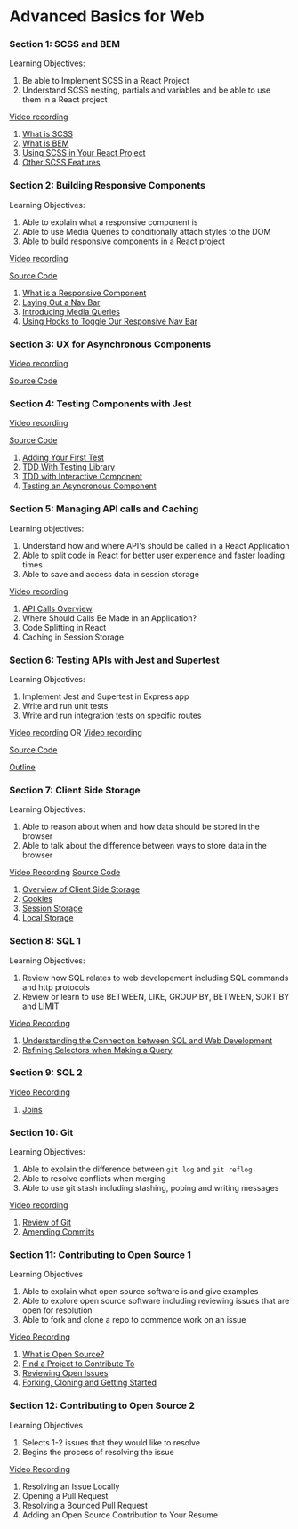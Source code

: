 # Advanced Basics for Web

### Section 1: SCSS and BEM

Learning Objectives: 

1. Be able to Implement SCSS in a React Project 
2. Understand SCSS nesting, partials and variables and be able to use them in a React project

[Video recording](https://us06web.zoom.us/rec/share/rNUjdMBTVDzfy4nXCCPinBSRLUET4DI_6do1vSCszQ1a5GxLo1hTf73pocGNuRNB.qR5h4dfwGSXmvK1X)

1. [What is SCSS](https://github.com/werner33/AdvancedBasicsForWeb/blob/main/SCSS.md)
2. [What is BEM](https://github.com/werner33/AdvancedBasicsForWeb/blob/main/UsingBEM.md)
3. [Using SCSS in Your React Project](https://github.com/werner33/AdvancedBasicsForWeb/blob/main/SCSSInYourProject.md)
4. [Other SCSS Features](https://github.com/werner33/AdvancedBasicsForWeb/blob/main/SCSSFeatures.md)


### Section 2: Building Responsive Components

Learning Objectives:

1. Able to explain what a responsive component is
2. Able to use Media Queries to conditionally attach styles to the DOM
3. Able to build responsive components in a React project

[Video recording](https://us06web.zoom.us/rec/share/XOdkPa1YWKnTllJ0GNMlYh4Mz9C90v0WMcjbkXuzl8x1YgSmsOFIBzUB7IE8ngLQ.s743OcrH7F9vsPdH)

[Source Code](https://github.com/werner33/react-responsive-navbar)

1. [What is a Responsive Component](https://github.com/werner33/AdvancedBasicsForWeb/blob/main/BuildingResponsiveComponents.md)
2. [Laying Out a Nav Bar](https://github.com/werner33/AdvancedBasicsForWeb/blob/main/LayOutNavBar.md)
3. [Introducing Media Queries]()
4. [Using Hooks to Toggle Our Responsive Nav Bar]()

### Section 3: UX for Asynchronous Components

[Video recording](https://us06web.zoom.us/rec/share/YKboI4HnNvvUJJ71qfw3AE8E_1oXbyd5XzvTcuAHGyIdubfxftUQRDNN6c7Rn-GU.MpXjApcQuwhGbPg1)

[Source Code](https://github.com/werner33/button-loader)

### Section 4: Testing Components with Jest

[Video recording](https://us06web.zoom.us/rec/share/OO03gD39Z1UdGvPmry08BlYbsGTduUjTvYx4kOY42JZdYsb3WKDdyyecpNPLijFa.mecKR7_UJo3K_qnK)

[Source Code](https://github.com/werner33/testing_components_with_jest)

1. [Adding Your First Test](https://github.com/werner33/AdvancedBasicsForWeb/blob/main/TestingFEComponents.md)
2. [TDD With Testing Library](https://github.com/werner33/AdvancedBasicsForWeb/blob/main/TDDWithTestingLibrary.md)
3. [TDD with Interactive Component](https://github.com/werner33/AdvancedBasicsForWeb/blob/main/TDDWithInteractiveComponent.md)
4. [Testing an Asyncronous Component](https://github.com/werner33/AdvancedBasicsForWeb/blob/main/TestingAnAsyncrounousComponent.md)

### Section 5: Managing API calls and Caching

Learning objectives: 

1. Understand how and where API's should be called in a React Application
2. Able to split code in React for better user experience and faster loading times
3. Able to save and access data in session storage

[Video recording](https://us06web.zoom.us/rec/share/i139O6kgdlQVmKy_U-HZmjES4Os2fXc7y1qqm1NrJcT7gf0kYlWvN-b0OfMnZ_On.510fvVrueHcg7S3J)

1. [API Calls Overview](https://github.com/werner33/AdvancedBasicsForWeb/blob/main/API_Management.md)
2. Where Should Calls Be Made in an Application? 
3. Code Splitting in React
4. Caching in Session Storage

### Section 6: Testing APIs with Jest and Supertest

Learning Objectives: 

1. Implement Jest and Supertest in Express app 
2. Write and run unit tests
3. Write and run integration tests on specific routes

[Video recording](https://us06web.zoom.us/rec/share/ZpEzyy8cN0iFowpvbtWWoPZQehwFdI-ySxgWoV81xQUlAnyBtBMWuGoJ7MtXWk8V.BPNdCc-Q7sj7lLcp)
OR 
[Video recording](https://us06web.zoom.us/rec/play/TOcmrzeqI1ZjOUTRbEs7HiZ08-nij_KjqWrpji4UKXWlrfkHOZn-dMyaDP87G298gKmc_TX5yTTuuwCQ.LAL-8gwgVlrobDVN?startTime=1643643373000)

[Source Code](https://github.com/werner33/unit-testing-be)

[Outline](https://github.com/werner33/AdvancedBasicsForWeb/blob/main/SuperTest.md)

### Section 7: Client Side Storage

Learning Objectives: 

1. Able to reason about when and how data should be stored in the browser
2. Able to talk about the difference between ways to store data in the browser

[Video Recording](https://us06web.zoom.us/rec/share/gHDtJXabuim1J3-1BpguS8fV9w0FEt_cc8rC9nLwpGbb8Qt7z6azuytaDXt699RL.VtUdMW-eVz7ha7tf)
[Source Code]()

1. [Overview of Client Side Storage](https://github.com/werner33/AdvancedBasicsForWeb/new/main)
2. [Cookies]()
3. [Session Storage]()
4. [Local Storage]()

### Section 8: SQL 1

Learning Objectives:

1. Review how SQL relates to web developement including SQL commands and http protocols
2. Review or learn to use BETWEEN, LIKE, GROUP BY, BETWEEN, SORT BY and LIMIT

[Video Recording](https://us06web.zoom.us/rec/share/FLWyETb6OCNRM7k25wOTTj7WW1gZDP1jxEgr7AfodzXJssvIqa-zo88jizNFSYCb.tJ1PWknVaagh7tou?startTime=1645457925000)

1. [Understanding the Connection between SQL and Web Development](https://github.com/werner33/AdvancedBasicsForWeb/blob/main/SQL1.md)
2. [Refining Selectors when Making a Query](https://github.com/werner33/AdvancedBasicsForWeb/blob/main/RefiningSQLQueries.md)

### Section 9: SQL 2

[Video Recording](https://us06web.zoom.us/rec/share/BoB8IpCa5Uoa7jzI_Knd19fvypL81L4SkuV6O92oUGMNN_ylMaeJPK4DIFxcTGGB.l9cel_oP2W5xv_Pz)

1. [Joins](https://github.com/werner33/AdvancedBasicsForWeb/blob/main/SQL2.md)

### Section 10: Git 

Learning Objectives:

1. Able to explain the difference between `git log` and `git reflog`
2. Able to resolve conflicts when merging
3. Able to use git stash including stashing, poping and writing messages

[Video recording](https://us06web.zoom.us/rec/share/egfytomWNFusx5OuK3XA_z3EzJG8umH8Rkaah-DlpC-O96_qFA6Z0qsIj9-IsLDH.U5U8fswTfEz57Ugm)

1. [Review of Git](https://github.com/werner33/AdvancedBasicsForWeb/blob/main/Git.md)
2. [Amending Commits](https://github.com/werner33/AdvancedBasicsForWeb/blob/main/Git2.md)


 
### Section 11: Contributing to Open Source 1

Learning Objectives

1. Able to explain what open source software is and give examples
2. Able to explore open source software including reviewing issues that are open for resolution
3. Able to fork and clone a repo to commence work on an issue

[Video Recording](https://us06web.zoom.us/rec/share/qlWbQFFTKtwkqgINa4GvKUYUFt7dxpiqaWBGhD6IMFeEUT9-ncKTjQE3EUN1orhM.1K2r56Ps6b9Ly-Rs)

1. [What is Open Source?]()
2. [Find a Project to Contribute To]()
3. [Reviewing Open Issues]()
4. [Forking, Cloning and Getting Started]()


### Section 12: Contributing to Open Source 2

Learning Objectives

1. Selects 1-2 issues that they would like to resolve
2. Begins the process of resolving the issue

[Video Recording]()

1. Resolving an Issue Locally
2. Opening a Pull Request
3. Resolving a Bounced Pull Request
4. Adding an Open Source Contribution to Your Resume


